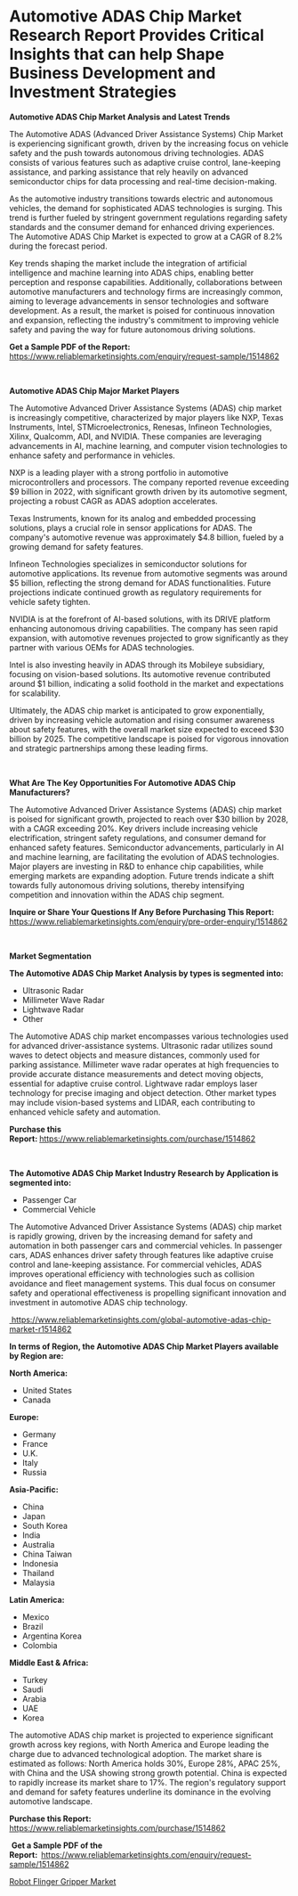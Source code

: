 <p><h1>Automotive ADAS Chip Market Research Report Provides Critical Insights that can help Shape Business Development and Investment Strategies</h1></p><p><strong>Automotive ADAS Chip Market Analysis and Latest Trends</strong></p>
<p><p>The Automotive ADAS (Advanced Driver Assistance Systems) Chip Market is experiencing significant growth, driven by the increasing focus on vehicle safety and the push towards autonomous driving technologies. ADAS consists of various features such as adaptive cruise control, lane-keeping assistance, and parking assistance that rely heavily on advanced semiconductor chips for data processing and real-time decision-making.</p><p>As the automotive industry transitions towards electric and autonomous vehicles, the demand for sophisticated ADAS technologies is surging. This trend is further fueled by stringent government regulations regarding safety standards and the consumer demand for enhanced driving experiences. The Automotive ADAS Chip Market is expected to grow at a CAGR of 8.2% during the forecast period. </p><p>Key trends shaping the market include the integration of artificial intelligence and machine learning into ADAS chips, enabling better perception and response capabilities. Additionally, collaborations between automotive manufacturers and technology firms are increasingly common, aiming to leverage advancements in sensor technologies and software development. As a result, the market is poised for continuous innovation and expansion, reflecting the industry's commitment to improving vehicle safety and paving the way for future autonomous driving solutions.</p></p>
<p><strong>Get a Sample PDF of the Report:&nbsp;</strong> <a href="https://www.reliablemarketinsights.com/enquiry/request-sample/1514862?utm_campaign=3209&utm_medium=2&utm_source=Github&utm_content=ia&utm_term=29032025&utm_id=automotive-adas-chip">https://www.reliablemarketinsights.com/enquiry/request-sample/1514862</a></p>
<p>&nbsp;</p>
<p><strong>Automotive ADAS Chip Major Market Players</strong></p>
<p><p>The Automotive Advanced Driver Assistance Systems (ADAS) chip market is increasingly competitive, characterized by major players like NXP, Texas Instruments, Intel, STMicroelectronics, Renesas, Infineon Technologies, Xilinx, Qualcomm, ADI, and NVIDIA. These companies are leveraging advancements in AI, machine learning, and computer vision technologies to enhance safety and performance in vehicles.</p><p>NXP is a leading player with a strong portfolio in automotive microcontrollers and processors. The company reported revenue exceeding $9 billion in 2022, with significant growth driven by its automotive segment, projecting a robust CAGR as ADAS adoption accelerates.</p><p>Texas Instruments, known for its analog and embedded processing solutions, plays a crucial role in sensor applications for ADAS. The company's automotive revenue was approximately $4.8 billion, fueled by a growing demand for safety features.</p><p>Infineon Technologies specializes in semiconductor solutions for automotive applications. Its revenue from automotive segments was around $5 billion, reflecting the strong demand for ADAS functionalities. Future projections indicate continued growth as regulatory requirements for vehicle safety tighten.</p><p>NVIDIA is at the forefront of AI-based solutions, with its DRIVE platform enhancing autonomous driving capabilities. The company has seen rapid expansion, with automotive revenues projected to grow significantly as they partner with various OEMs for ADAS technologies.</p><p>Intel is also investing heavily in ADAS through its Mobileye subsidiary, focusing on vision-based solutions. Its automotive revenue contributed around $1 billion, indicating a solid foothold in the market and expectations for scalability.</p><p>Ultimately, the ADAS chip market is anticipated to grow exponentially, driven by increasing vehicle automation and rising consumer awareness about safety features, with the overall market size expected to exceed $30 billion by 2025. The competitive landscape is poised for vigorous innovation and strategic partnerships among these leading firms.</p></p>
<p>&nbsp;</p>
<p><strong>What Are The Key Opportunities For Automotive ADAS Chip Manufacturers?</strong></p>
<p><p>The Automotive Advanced Driver Assistance Systems (ADAS) chip market is poised for significant growth, projected to reach over $30 billion by 2028, with a CAGR exceeding 20%. Key drivers include increasing vehicle electrification, stringent safety regulations, and consumer demand for enhanced safety features. Semiconductor advancements, particularly in AI and machine learning, are facilitating the evolution of ADAS technologies. Major players are investing in R&D to enhance chip capabilities, while emerging markets are expanding adoption. Future trends indicate a shift towards fully autonomous driving solutions, thereby intensifying competition and innovation within the ADAS chip segment.</p></p>
<p><strong>Inquire or Share Your Questions If Any Before Purchasing This Report:</strong> <a href="https://www.reliablemarketinsights.com/enquiry/pre-order-enquiry/1514862?utm_campaign=3209&utm_medium=2&utm_source=Github&utm_content=ia&utm_term=29032025&utm_id=automotive-adas-chip">https://www.reliablemarketinsights.com/enquiry/pre-order-enquiry/1514862</a></p>
<p>&nbsp;</p>
<p><strong>Market Segmentation</strong></p>
<p><strong>The Automotive ADAS Chip Market Analysis by types is segmented into:</strong></p>
<p><ul><li>Ultrasonic Radar</li><li>Millimeter Wave Radar</li><li>Lightwave Radar</li><li>Other</li></ul></p>
<p><p>The Automotive ADAS chip market encompasses various technologies used for advanced driver-assistance systems. Ultrasonic radar utilizes sound waves to detect objects and measure distances, commonly used for parking assistance. Millimeter wave radar operates at high frequencies to provide accurate distance measurements and detect moving objects, essential for adaptive cruise control. Lightwave radar employs laser technology for precise imaging and object detection. Other market types may include vision-based systems and LIDAR, each contributing to enhanced vehicle safety and automation.</p></p>
<p><strong>Purchase this Report:&nbsp;</strong><a href="https://www.reliablemarketinsights.com/purchase/1514862?utm_campaign=3209&utm_medium=2&utm_source=Github&utm_content=ia&utm_term=29032025&utm_id=automotive-adas-chip">https://www.reliablemarketinsights.com/purchase/1514862</a></p>
<p>&nbsp;</p>
<p><strong>The Automotive ADAS Chip Market Industry Research by Application is segmented into:</strong></p>
<p><ul><li>Passenger Car</li><li>Commercial Vehicle</li></ul></p>
<p><p>The Automotive Advanced Driver Assistance Systems (ADAS) chip market is rapidly growing, driven by the increasing demand for safety and automation in both passenger cars and commercial vehicles. In passenger cars, ADAS enhances driver safety through features like adaptive cruise control and lane-keeping assistance. For commercial vehicles, ADAS improves operational efficiency with technologies such as collision avoidance and fleet management systems. This dual focus on consumer safety and operational effectiveness is propelling significant innovation and investment in automotive ADAS chip technology.</p></p>
<p><a href="https://www.reliablemarketinsights.com/global-automotive-adas-chip-market-r1514862?utm_campaign=3209&utm_medium=2&utm_source=Github&utm_content=ia&utm_term=29032025&utm_id=automotive-adas-chip">&nbsp;https://www.reliablemarketinsights.com/global-automotive-adas-chip-market-r1514862</a></p>
<p><strong>In terms of Region, the Automotive ADAS Chip Market Players available by Region are:</strong></p>
<p>
    <p> <strong> North America: </strong>
        <ul>
            <li>United States</li>
            <li>Canada</li>
        </ul>
        </p> 
    <p> <strong> Europe: </strong>
        <ul>
            <li>Germany</li>
            <li>France</li>
            <li>U.K.</li>
            <li>Italy</li>
            <li>Russia</li>
        </ul>
        </p> 
    <p> <strong> Asia-Pacific: </strong>
        <ul>
            <li>China</li>
            <li>Japan</li>
            <li>South Korea</li>
            <li>India</li>
            <li>Australia</li>
            <li>China Taiwan</li>
            <li>Indonesia</li>
            <li>Thailand</li>
            <li>Malaysia</li>
        </ul>
        </p> 
    <p> <strong> Latin America: </strong>
        <ul>
            <li>Mexico</li>
            <li>Brazil</li>
            <li>Argentina Korea</li>
            <li>Colombia</li>
        </ul>
        </p> 
    <p> <strong> Middle East & Africa: </strong>
        <ul>
            <li>Turkey</li>
            <li>Saudi</li>
            <li>Arabia</li>
            <li>UAE</li>
            <li>Korea</li>
        </ul>
    </p>
    </p>
<p><p>The automotive ADAS chip market is projected to experience significant growth across key regions, with North America and Europe leading the charge due to advanced technological adoption. The market share is estimated as follows: North America holds 30%, Europe 28%, APAC 25%, with China and the USA showing strong growth potential. China is expected to rapidly increase its market share to 17%. The region's regulatory support and demand for safety features underline its dominance in the evolving automotive landscape.</p></p>
<p><strong>Purchase this Report: </strong><a href="https://www.reliablemarketinsights.com/purchase/1514862?utm_campaign=3209&utm_medium=2&utm_source=Github&utm_content=ia&utm_term=29032025&utm_id=automotive-adas-chip">https://www.reliablemarketinsights.com/purchase/1514862</a></p>
<p>&nbsp;<strong>Get a Sample PDF of the Report:&nbsp;&nbsp;</strong><a href="https://www.reliablemarketinsights.com/enquiry/request-sample/1514862?utm_campaign=3209&utm_medium=2&utm_source=Github&utm_content=ia&utm_term=29032025&utm_id=automotive-adas-chip">https://www.reliablemarketinsights.com/enquiry/request-sample/1514862</a></p>
<p><strong></strong></p>
<p><p><a href="https://github.com/zoccohaniech/Market-Research-Report-List-1/blob/main/robot-flinger-gripper-market.md?utm_campaign=3209&utm_medium=2&utm_source=Github&utm_content=ia&utm_term=29032025&utm_id=automotive-adas-chip">Robot Flinger Gripper Market</a></p></p>